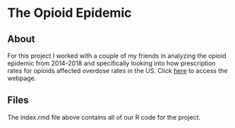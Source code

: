 # The Opioid Epidemic
## About
For this project I worked with a couple of my friends in analyzing the opioid epidemic from 2014-2018 and specifically looking into how prescription rates for opioids affected overdose rates in the US. Click [here](https://cmurphy28.github.io/opioid-epidemic.github.io/) to access the webpage. 
## Files
The index.rmd file above contains all of our R code for the project.
